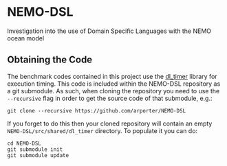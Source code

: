 # NEMO-DSL

Investigation into the use of Domain Specific Languages with the NEMO ocean model

## Obtaining the Code ##

The benchmark codes contained in this project use the
[dl_timer](https://bitbucket.org/apeg/dl_timer) library for execution
timing. This code is included within the NEMO-DSL repository as a git submodule.
As such, when cloning the repository you need to use the `--recursive` flag in
order to get the source code of that submodule, e.g.:

    git clone --recursive https://github.com/arporter/NEMO-DSL

If you forget to do this then your cloned repository will contain an empty
`NEMO-DSL/src/shared/dl_timer` directory. To populate it you can do:

    cd NEMO-DSL
    git submodule init
    git submodule update
